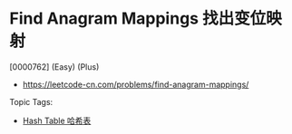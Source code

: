 # Find Anagram Mappings 找出变位映射

[0000762] (Easy) (Plus)

- https://leetcode-cn.com/problems/find-anagram-mappings/

Topic Tags:

- [Hash Table 哈希表](https://leetcode-cn.com/tag/hash-table/)
